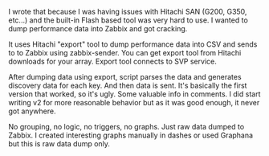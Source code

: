 I wrote that because I was having issues with Hitachi SAN (G200, G350, etc...) and the built-in Flash based tool was very hard to use. I wanted to dump performance data into Zabbix and got cracking.

It uses Hitachi "export" tool to dump performance data into CSV and sends to to Zabbix using zabbix-sender. You can get export tool from Hitachi downloads for your array. Export tool connects to SVP service.

After dumping data using export, script parses the data and generates discovery data for each key. And then data is sent. It's basically the first version that worked, so it's ugly. Some valuable info in comments. I did start writing v2 for more reasonable behavior but as it was good enough, it never got anywhere.

No grouping, no logic, no triggers, no graphs. Just raw data dumped to Zabbix. I created interesting graphs manually in dashes or used Graphana but this is raw data dump only. 